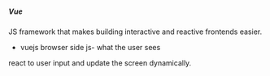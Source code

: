 ##### Vue
JS framework that makes building interactive and reactive frontends easier.
- vuejs browser side js- what the user sees

react to user input and update the screen dynamically.
